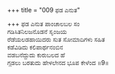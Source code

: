 +++
title = "009 ಫಡ ಎನುತ"

+++
ಫಡ ಎನುತ ಪಾಂಚಾಲಬಲ ಸಂ  
ಗಡಿಸಿತನಿಲಜನೊಡನೆ ಸೃಂಜಯ  
ರೆಡೆಯಲಡಹಾಯಿದರು ಸುತ ಸೋಮಾದಿಗಳು ಸಹಿತ  
ಕಡೆವಿಡಿದು ಕಲಿಪಾರ್ಥನಂಬಿನ  
ವಡಬನೆದ್ದುದು ಕುರುಬಲದ ಹೆ  
ಗ್ಗಡಲು ಬರತುದು ಹೇಳಲೇನದ ಭೂಪ ಕೇಳೆಂದ     ॥9॥